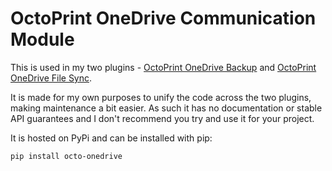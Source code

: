 # OctoPrint OneDrive Communication Module

This is used in my two plugins - [OctoPrint OneDrive Backup](https://github.com/cp2004/OctoPrint-OneDrive-Backup) and [OctoPrint OneDrive File Sync](https://github.com/cp2004/OctoPrint-OneDriveFileSync).

It is made for my own purposes to unify the code across the two plugins, making maintenance a bit easier. As such it has no documentation or stable API guarantees and I don't recommend you try and use it for your project.

It is hosted on PyPi and can be installed with pip:

```
pip install octo-onedrive
```

